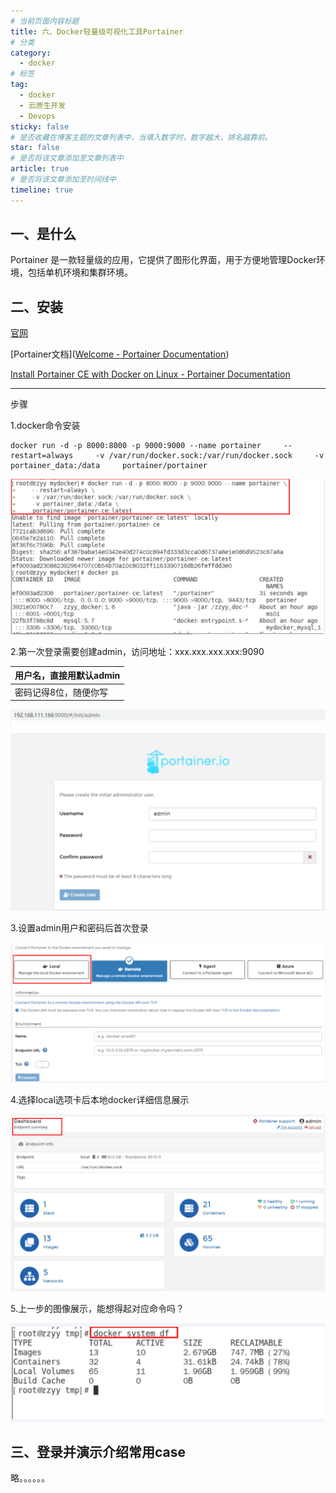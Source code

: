 ```yaml
---
# 当前页面内容标题
title: 六、Docker轻量级可视化工具Portainer
# 分类
category:
  - docker
# 标签
tag: 
  - docker
  - 云原生开发
  - Devops
sticky: false
# 是否收藏在博客主题的文章列表中，当填入数字时，数字越大，排名越靠前。
star: false
# 是否将该文章添加至文章列表中
article: true
# 是否将该文章添加至时间线中
timeline: true
---
```


## 一、是什么

Portainer 是一款轻量级的应用，它提供了图形化界面，用于方便地管理Docker环境，包括单机环境和集群环境。

## 二、安装

[官网](https://www.portainer.io/)

[Portainer文档]([Welcome - Portainer Documentation](https://docs.portainer.io/))

[Install Portainer CE with Docker on Linux - Portainer Documentation](https://docs.portainer.io/start/install-ce/server/docker/linux)

---

步骤

1.docker命令安装

```shell
docker run -d -p 8000:8000 -p 9000:9000 --name portainer     --restart=always     -v /var/run/docker.sock:/var/run/docker.sock     -v portainer_data:/data     portainer/portainer
```

![image-20230520233751351](./images/image-20230520233751351.png)

2.第一次登录需要创建admin，访问地址：xxx.xxx.xxx.xxx:9090

| 用户名，直接用默认admin |
| ----------------------- |
| 密码记得8位，随便你写   |

![image-20230520233846939](./images/image-20230520233846939.png)

3.设置admin用户和密码后首次登录

![image-20230520233919082](./images/image-20230520233919082.png)

4.选择local选项卡后本地docker详细信息展示

![image-20230520233950283](./images/image-20230520233950283.png)

5.上一步的图像展示，能想得起对应命令吗？

![image-20230520234030082](./images/image-20230520234030082.png)

## 三、登录并演示介绍常用case

略。。。。。。